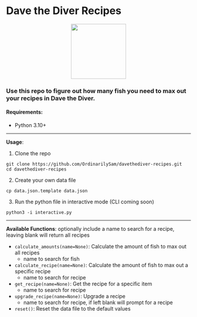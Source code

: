 # Dave the Diver Recipes
<p align="center">
<img src = "https://github.com/OrdinarilySam/davethediver-recipes/assets/100721569/b5446e95-39b1-46b8-9640-3c1e19f02df9"
  width=150
  height=150>
</p>
<h3> Use this repo to figure out how many fish you need to max out your recipes in Dave the Diver. </h3>

<h4>Requirements: </h4>
<ul>
  <li>Python 3.10+</li>
</ul>
<hr>

**Usage**:
1. Clone the repo
```
git clone https://github.com/OrdinarilySam/davethediver-recipes.git
cd davethediver-recipes
```

2. Create your own data file
```
cp data.json.template data.json
```

3. Run the python file in interactive mode (CLI coming soon)
```
python3 -i interactive.py
```
<hr>

**Available Functions**:
optionally include a name to search for a recipe, leaving blank will return all recipes
- `calculate_amounts(name=None)`: Calculate the amount of fish to max out all recipes
  - name to search for fish
- `calculate_recipe(name=None)`: Calculate the amount of fish to max out a specific recipe
  - name to search for recipe
- `get_recipe(name=None)`: Get the recipe for a specific item
  - name to search for recipe
- `upgrade_recipe(name=None)`: Upgrade a recipe
  - name to search for recipe, if left blank will prompt for a recipe
- `reset()`: Reset the data file to the default values
